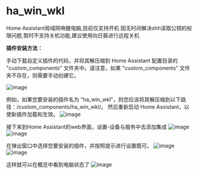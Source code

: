 # ha_win_wkl
Home Assistant局域网唤醒电脑,目前仅支持开机
因无时间解决shh读取公钥的权限问题,暂时不支持关机功能,建议使用向日葵进行远程关机

**插件安装方法：**

手动下载自定义插件的代码，并将其解压缩到 Home Assistant 配置目录的 "custom_components" 文件夹中。请注意，如果 "custom_components" 文件夹不存在，则需要手动创建它。

![image](https://github.com/user-attachments/assets/a1254ac0-8dd9-41f8-9cab-2595827cd074)



例如，如果您要安装的插件名为 "ha_win_wkl"，则您应该将其解压缩到以下路径：/custom_components/ha_win_wkl/。
然后重新启动 Home Assistant，以使新插件加载和生效。
![image](https://github.com/user-attachments/assets/15b1c496-c342-40ad-a394-40ee5b7629f4)

接下来到Home Assistant的web界面，设置-设备与服务中去添加集成
![image](https://github.com/user-attachments/assets/82857d83-71d1-4032-93d7-4de227ef0fe1)
![image](https://github.com/user-attachments/assets/d5796289-e382-4988-aeed-141f5de6751f)



在弹出窗口中选择您要安装的插件，并按照提示进行设置既可。
![image](https://github.com/user-attachments/assets/40809d2b-f68b-4edd-bc0a-45624ad8f02d)
![image](https://github.com/user-attachments/assets/57f16e38-8d76-496d-b7cd-d8d4dbf70b75)

这样就可以在概览中看到电脑状态了
![image](https://github.com/user-attachments/assets/b56d667d-f590-4a8d-90ec-2c75ce4569a9)
